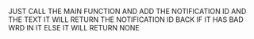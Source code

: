 JUST CALL THE MAIN FUNCTION AND ADD THE NOTIFICATION ID 
AND THE TEXT 
IT WILL RETURN THE NOTIFICATION ID BACK IF IT HAS BAD WRD IN IT 
ELSE IT WILL RETURN NONE
